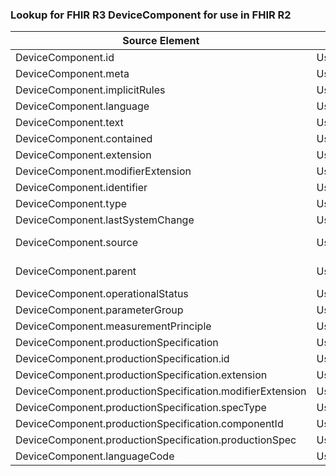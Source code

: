 ### Lookup for FHIR R3 DeviceComponent for use in FHIR R2

| Source Element | Usage | Target |
| -------------- | ----- | ------ |
| DeviceComponent.id | UseElementRenamed | DeviceComponent.id |
| DeviceComponent.meta | UseElementRenamed | DeviceComponent.meta |
| DeviceComponent.implicitRules | UseElementRenamed | DeviceComponent.implicitRules |
| DeviceComponent.language | UseElementRenamed | DeviceComponent.language |
| DeviceComponent.text | UseElementRenamed | DeviceComponent.text |
| DeviceComponent.contained | UseElementRenamed | DeviceComponent.contained |
| DeviceComponent.extension | UseElementRenamed | DeviceComponent.extension |
| DeviceComponent.modifierExtension | UseElementRenamed | DeviceComponent.modifierExtension |
| DeviceComponent.identifier | UseElementRenamed | DeviceComponent.identifier |
| DeviceComponent.type | UseElementRenamed | DeviceComponent.type |
| DeviceComponent.lastSystemChange | UseElementRenamed | DeviceComponent.lastSystemChange |
| DeviceComponent.source | UseExtension | http://hl7.org/fhir/3.0/StructureDefinition/extension-DeviceComponent.source |
| DeviceComponent.parent | UseExtension | http://hl7.org/fhir/3.0/StructureDefinition/extension-DeviceComponent.parent |
| DeviceComponent.operationalStatus | UseElementRenamed | DeviceComponent.operationalStatus |
| DeviceComponent.parameterGroup | UseElementRenamed | DeviceComponent.parameterGroup |
| DeviceComponent.measurementPrinciple | UseElementRenamed | DeviceComponent.measurementPrinciple |
| DeviceComponent.productionSpecification | UseElementRenamed | DeviceComponent.productionSpecification |
| DeviceComponent.productionSpecification.id | UseElementRenamed | DeviceComponent.productionSpecification.id |
| DeviceComponent.productionSpecification.extension | UseElementRenamed | DeviceComponent.productionSpecification.extension |
| DeviceComponent.productionSpecification.modifierExtension | UseElementRenamed | DeviceComponent.productionSpecification.modifierExtension |
| DeviceComponent.productionSpecification.specType | UseElementRenamed | DeviceComponent.productionSpecification.specType |
| DeviceComponent.productionSpecification.componentId | UseElementRenamed | DeviceComponent.productionSpecification.componentId |
| DeviceComponent.productionSpecification.productionSpec | UseElementRenamed | DeviceComponent.productionSpecification.productionSpec |
| DeviceComponent.languageCode | UseElementRenamed | DeviceComponent.languageCode |
